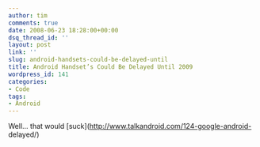 ```yaml
---
author: tim
comments: true
date: 2008-06-23 18:28:00+00:00
dsq_thread_id: ''
layout: post
link: ''
slug: android-handsets-could-be-delayed-until
title: Android Handset’s Could Be Delayed Until 2009
wordpress_id: 141
categories:
- Code
tags:
- Android
---
```


Well... that would [suck](http://www.talkandroid.com/124-google-android-
delayed/)